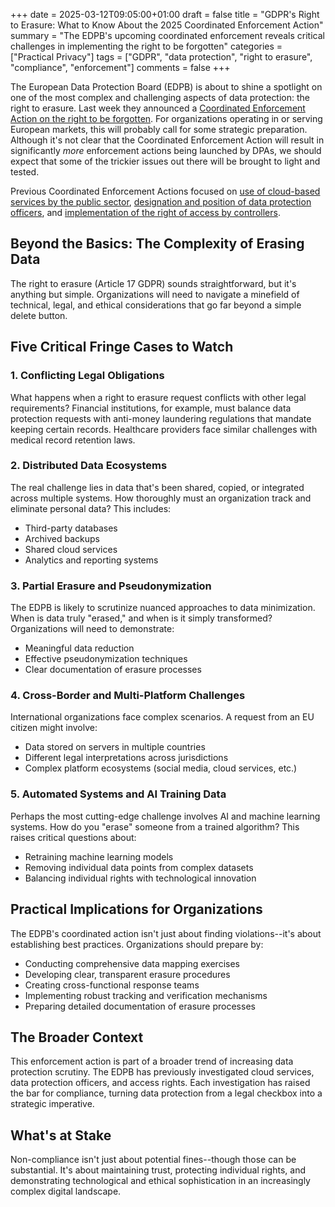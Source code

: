 +++
date = 2025-03-12T09:05:00+01:00
draft = false
title = "GDPR's Right to Erasure: What to Know About the 2025 Coordinated Enforcement Action"
summary = "The EDPB's upcoming coordinated enforcement reveals critical challenges in implementing the right to be forgotten"
categories = ["Practical Privacy"]
tags = ["GDPR", "data protection", "right to erasure", "compliance", "enforcement"]
comments = false
+++

The European Data Protection Board (EDPB) is about to shine a spotlight on one of the most complex and challenging aspects of data protection: the right to erasure. Last week they announced a [Coordinated Enforcement Action on the right to be forgotten](https://www.edpb.europa.eu/news/news/2025/cef-2025-launch-coordinated-enforcement-right-erasure_en). For organizations operating in or serving European markets, this will probably call for some strategic preparation. Although it's not clear that the Coordinated Enforcement Action will result in significantly *more* enforcement actions being launched by DPAs, we should expect that some of the trickier issues out there will be brought to light and tested.

Previous Coordinated Enforcement Actions focused on [use of cloud-based services by the public sector](https://www.edpb.europa.eu/our-work-tools/our-documents/other/coordinated-enforcement-action-use-cloud-based-services-public_en), [designation and position of data protection officers](https://www.edpb.europa.eu/our-work-tools/our-documents/other/coordinated-enforcement-action-designation-and-position-data_en), and [implementation of the right of access by controllers](https://www.edpb.europa.eu/our-work-tools/our-documents/other/coordinated-enforcement-action-implementation-right-access_en).

## Beyond the Basics: The Complexity of Erasing Data

The right to erasure (Article 17 GDPR) sounds straightforward, but it's anything but simple. Organizations will need to navigate a minefield of technical, legal, and ethical considerations that go far beyond a simple delete button.

## Five Critical Fringe Cases to Watch

### 1. Conflicting Legal Obligations

What happens when a right to erasure request conflicts with other legal requirements? Financial institutions, for example, must balance data protection requests with anti-money laundering regulations that mandate keeping certain records. Healthcare providers face similar challenges with medical record retention laws.

### 2. Distributed Data Ecosystems

The real challenge lies in data that's been shared, copied, or integrated across multiple systems. How thoroughly must an organization track and eliminate personal data? This includes:
- Third-party databases
- Archived backups
- Shared cloud services
- Analytics and reporting systems

### 3. Partial Erasure and Pseudonymization

The EDPB is likely to scrutinize nuanced approaches to data minimization. When is data truly "erased," and when is it simply transformed? Organizations will need to demonstrate:
- Meaningful data reduction
- Effective pseudonymization techniques
- Clear documentation of erasure processes

### 4. Cross-Border and Multi-Platform Challenges

International organizations face complex scenarios. A request from an EU citizen might involve:
- Data stored on servers in multiple countries
- Different legal interpretations across jurisdictions
- Complex platform ecosystems (social media, cloud services, etc.)

### 5. Automated Systems and AI Training Data

Perhaps the most cutting-edge challenge involves AI and machine learning systems. How do you "erase" someone from a trained algorithm? This raises critical questions about:
- Retraining machine learning models
- Removing individual data points from complex datasets
- Balancing individual rights with technological innovation

## Practical Implications for Organizations

The EDPB's coordinated action isn't just about finding violations--it's about establishing best practices. Organizations should prepare by:

- Conducting comprehensive data mapping exercises
- Developing clear, transparent erasure procedures
- Creating cross-functional response teams
- Implementing robust tracking and verification mechanisms
- Preparing detailed documentation of erasure processes

## The Broader Context

This enforcement action is part of a broader trend of increasing data protection scrutiny. The EDPB has previously investigated cloud services, data protection officers, and access rights. Each investigation has raised the bar for compliance, turning data protection from a legal checkbox into a strategic imperative.

## What's at Stake

Non-compliance isn't just about potential fines--though those can be substantial. It's about maintaining trust, protecting individual rights, and demonstrating technological and ethical sophistication in an increasingly complex digital landscape.
